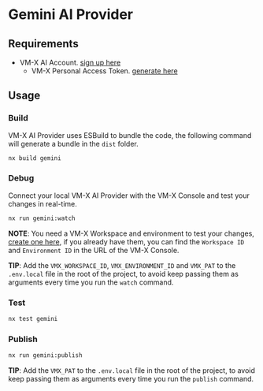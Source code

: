 # Gemini AI Provider

## Requirements

- VM-X AI Account. [sign up here](https://console.vm-x.ai/)
  - VM-X Personal Access Token. [generate here](https://console.vm-x.ai/account/profile)

## Usage

### Build

VM-X AI Provider uses ESBuild to bundle the code, the following command will generate a bundle in the `dist` folder.

```bash
nx build gemini
```

### Debug

Connect your local VM-X AI Provider with the VM-X Console and test your changes in real-time.

```bash
nx run gemini:watch
```

**NOTE**: You need a VM-X Workspace and environment to test your changes, [create one here](https://console.vm-x.ai/getting-started), if you already have them, you can find the `Workspace ID` and `Environment ID` in the URL of the VM-X Console.

**TIP**: Add the `VMX_WORKSPACE_ID`, `VMX_ENVIRONMENT_ID` and `VMX_PAT` to the `.env.local` file in the root of the project, to avoid keep passing them as arguments every time you run the `watch` command.

### Test

```bash
nx test gemini
```

### Publish

```bash
nx run gemini:publish
```

**TIP**: Add the `VMX_PAT` to the `.env.local` file in the root of the project, to avoid keep passing them as arguments every time you run the `publish` command.
